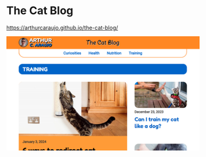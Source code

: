 # The Cat Blog

https://arthurcaraujo.github.io/the-cat-blog/

<img alt="Website screenshot" src="./src/assets/website-screenshot.png" width="1040px">